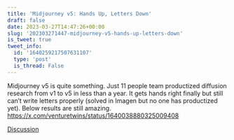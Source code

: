```yaml
---
title: 'Midjourney v5: Hands Up, Letters Down'
draft: false
date: 2023-03-27T14:47:26+00:00
slug: '202303271447-midjourney-v5-hands-up-letters-down'
is_tweet: true
tweet_info:
  id: '1640259217507631107'
  type: 'post'
  is_thread: False
---
```




Midjourney v5 is quite something. Just 11 people team productized diffusion research from v1 to v5 in less than a year. It gets hands right finally but still can’t write letters properly (solved in Imagen but no one has productized yet). Below results are still amazing. <https://x.com/venturetwins/status/1640038880325009408>

[Discussion](https://x.com/sytelus/status/1640259217507631107)
